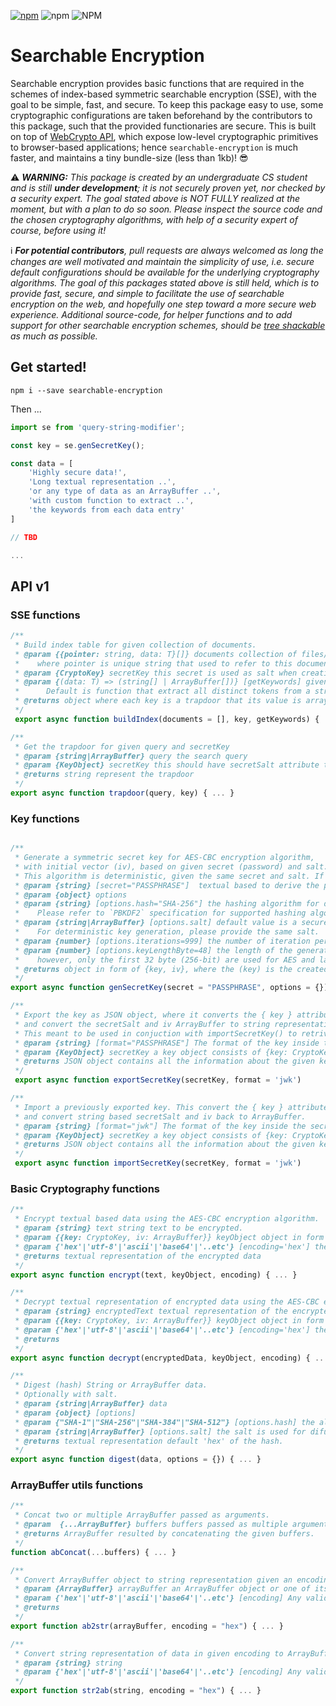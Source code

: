 [![npm](https://img.shields.io/npm/v/searchable-encryption)](https://www.npmjs.com/package/searchable-encryption)
![npm](https://img.shields.io/npm/dm/searchable-encryption?color=yellow)
![NPM](https://img.shields.io/npm/l/searchable-encryption)
<!-- ![npm bundle size](https://img.shields.io/bundlephobia/min/searchable-encryption?color=green) -->
<!-- ![npm bundle size](https://img.shields.io/bundlephobia/minzip/searchable-encryption?color=green) -->

# Searchable Encryption

Searchable encryption provides basic functions that are required in the schemes of index-based symmetric searchable encryption (SSE), with the goal to be simple, fast, and secure. To keep this package easy to use, some cryptographic configurations are taken beforehand by the contributors to this package, such that the provided functionaries are secure. This is built on top of [WebCrypto API](https://developer.mozilla.org/en-US/docs/Web/API/Web_Crypto_API), which expose low-level cryptographic primitives to browser-based applications; hence `searchable-encryption` is much faster, and maintains a tiny bundle-size (less than 1kb)! 😎

⚠️  _**WARNING:** This package is created by an undergraduate CS student and is still **under development**;  it is not securely proven yet, nor checked by a security expert. The goal stated above is NOT FULLY realized at the moment, but with a plan to do so soon. Please inspect the source code and the chosen cryptography algorithms, with help of a security expert of course, before using it!_

ℹ️  _**For potential contributors**, pull requests are always welcomed as long the changes are well motivated and maintain the simplicity of use, i.e. secure default configurations should be available for the underlying cryptography algorithms. The goal of this packages stated above is still held, which is to provide fast, secure, and simple to facilitate the use of searchable encryption on the web, and hopefully one step toward a more secure web experience. Additional source-code, for helper functions and to add support for other searchable encryption schemes, should be [tree shackable](https://webpack.js.org/guides/tree-shaking/) as much as possible._

## Get started!

`npm i --save searchable-encryption`

Then ...

```js
import se from 'query-string-modifier';

const key = se.genSecretKey();

const data = [
    'Highly secure data!',
    'Long textual representation ..',
    'or any type of data as an ArrayBuffer ..',
    'with custom function to extract ..',
    'the keywords from each data entry'
]

// TBD

...

```

## API v1

### SSE functions

```js
/**
 * Build index table for given collection of documents.
 * @param {{pointer: string, data: T}[]} documents collection of files/documents as an array of { pointer, data },
 *    where pointer is unique string that used to refer to this document in the database.
 * @param {CryptoKey} secretKey this secret is used as salt when creating trapdoors, i.e. hashing the keywords.
 * @param {(data: T) => (string[] | ArrayBuffer[])} [getKeywords] given a document.data, return all DISTINCT keywords associated to this document.
 *      Default is function that extract all distinct tokens from a string, in case document.data is of type string.
 * @returns object where each key is a trapdoor that its value is array of pointers to the associated documents.
 */
 export async function buildIndex(documents = [], key, getKeywords) { ... }

/**
 * Get the trapdoor for given query and secretKey
 * @param {string|ArrayBuffer} query the search query
 * @param {KeyObject} secretKey this should have secretSalt attribute to use for hashing
 * @returns string represent the trapdoor
 */
export async function trapdoor(query, key) { ... }
```

### Key functions

```js

/**
 * Generate a symmetric secret key for AES-CBC encryption algorithm,
 * with initial vector (iv), based on given secret (password) and salt.
 * This algorithm is deterministic, given the same secret and salt. If salt isn
 * @param {string} [secret="PASSPHRASE"]  textual based to derive the password from, e.g. password.
 * @param {object} options
 * @param {string} [options.hash="SHA-256"] the hashing algorithm for deriving bits used by `PBKDF2` algorithm, e.g. 'SHA-256'.
 *    Please refer to `PBKDF2` specification for supported hashing algorithms.
 * @param {string|ArrayBuffer} [options.salt] default value is a secure random value is used.
 *    For deterministic key generation, please provide the same salt.
 * @param {number} [options.iterations=999] the number of iteration performed by `PBKDF2` algorithm.
 * @param {number} [options.keyLengthByte=48] the length of the generated key in byte;
 *    however, only the first 32 byte (256-bit) are used for AES and last 16 byte (128-bit) for the initial vector, hence the default value 48.
 * @returns object in form of {key, iv}, where the (key) is the created CryptoKey, and the (iv) is 16 byte ArrayBuffer
 */
export async function genSecretKey(secret = "PASSPHRASE", options = {}) { ... }

/**
 * Export the key as JSON object, where it converts the { key } attribute to a given format,
 * and convert the secretSalt and iv ArrayBuffer to string representation.
 * This meant to be used in conjuction with importSecretKey() to retrive the key.
 * @param {string} [format="PASSPHRASE"] The format of the key inside the secretKey object
 * @param {KeyObject} secretKey a key object consists of {key: CryptoKey, secretSalt: ArrayBuffer, iv: ArrayBuffer}
 * @returns JSON object contains all the information about the given key.
 */
 export async function exportSecretKey(secretKey, format = 'jwk')

/**
 * Import a previously exported key. This convert the { key } attribute to CryptoKey object, 
 * and convert string based secretSalt and iv back to ArrayBuffer.
 * @param {string} [format="jwk"] The format of the key inside the secretKey object
 * @param {KeyObject} secretKey a key object consists of {key: CryptoKey, secretSalt: ArrayBuffer, iv: ArrayBuffer}
 * @returns JSON object contains all the information about the given key.
 */
 export async function importSecretKey(secretKey, format = 'jwk')
```

### Basic Cryptography functions

```js
/**
 * Encrypt textual based data using the AES-CBC encryption algorithm.
 * @param {string} text string text to be encrypted.
 * @param {{key: CryptoKey, iv: ArrayBuffer}} keyObject object in form of {key, iv}
 * @param {'hex'|'utf-8'|'ascii'|'base64'|'..etc'} [encoding='hex'] the encoding of the encrypted text; default: 'hex'.
 * @returns textual representation of the encrypted data
 */
export async function encrypt(text, keyObject, encoding) { ... }

/**
 * Decrypt textual representation of encrypted data using the AES-CBC encryption algorithm.
 * @param {string} encryptedText textual representation of the encrypted data.
 * @param {{key: CryptoKey, iv: ArrayBuffer}} keyObject object in form of {key, iv}
 * @param {'hex'|'utf-8'|'ascii'|'base64'|'..etc'} [encoding='hex'] the encoding of the encrypted text; default: 'hex'.
 * @returns
 */
export async function decrypt(encryptedData, keyObject, encoding) { ... }

/**
 * Digest (hash) String or ArrayBuffer data.
 * Optionally with salt.
 * @param {string|ArrayBuffer} data
 * @param {object} [options]
 * @param {"SHA-1"|"SHA-256"|"SHA-384"|"SHA-512"} [options.hash] the algorithm to be used for hashing; default is SHA-256.
 * @param {string|ArrayBuffer} [options.salt] the salt is used for difusing the text before hashing.
 * @returns textual representation default 'hex' of the hash.
 */
export async function digest(data, options = {}) { ... }
```

### ArrayBuffer utils functions

```js
/**
 * Concat two or multiple ArrayBuffer passed as arguments.
 * @param  {...ArrayBuffer} buffers buffers passed as multiple arguments.
 * @returns ArrayBuffer resulted by concatenating the given buffers.
 */
function abConcat(...buffers) { ... }

/**
 * Convert ArrayBuffer object to string representation given an encoding
 * @param {ArrayBuffer} arrayBuffer an ArrayBuffer object or one of its view, e.g. Uint8Array object
 * @param {'hex'|'utf-8'|'ascii'|'base64'|'..etc'} [encoding] Any valid Buffer object encoding
 * @returns
 */
export function ab2str(arrayBuffer, encoding = "hex") { ... }

/**
 * Convert string representation of data in given encoding to ArrayBuffer object
 * @param {string} string
 * @param {'hex'|'utf-8'|'ascii'|'base64'|'..etc'} [encoding] Any valid Buffer object encoding
 */
export function str2ab(string, encoding = "hex") { ... }
```

